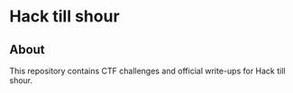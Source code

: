 # Hack till shour

## About

This repository contains CTF challenges and official write-ups for Hack till shour.
